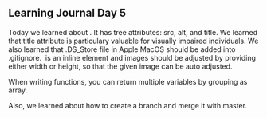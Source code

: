 ## Learning Journal Day 5

Today we learned about <img>. It has tree attributes: src, alt, and title. We learned that title attribute is particulary valuable for visually impaired individuals. We also learned that .DS_Store file in Apple MacOS should be added into .gitignore.
<img> is an inline element and images should be adjusted by providing either width or height, so that the given image can be auto adjusted.

When writing functions, you can return multiple variables by grouping as array. 

Also, we learned about how to create a branch and merge it with master.